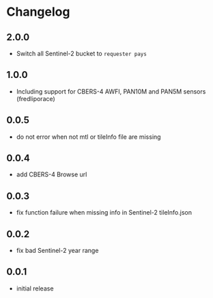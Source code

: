 Changelog
=========
2.0.0
-----
- Switch all Sentinel-2 bucket to `requester pays`

1.0.0
-----
- Including support for CBERS-4 AWFI, PAN10M and PAN5M sensors (fredliporace)

0.0.5
-----
- do not error when not mtl or tileInfo file are missing

0.0.4
-----
- add CBERS-4 Browse url

0.0.3
-----
- fix function failure when missing info in Sentinel-2 tileInfo.json

0.0.2
-----
- fix bad Sentinel-2 year range

0.0.1
-----
- initial release
